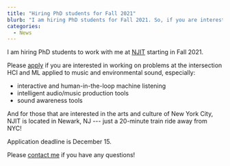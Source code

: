 ```yaml
---
title: "Hiring PhD students for Fall 2021"
blurb: "I am hiring PhD students for Fall 2021. So, if you are interested in working on problems at the intersection HCI and ML applied to music and environmental sound, apply [here](https://www.njit.edu/admissions/phd-programs). Deadline is December 15. Please [contact me](mailto:mcartwright@gmail.com) if you have any questions!"
categories:
  - News
---
```

I am hiring PhD students to work with me at [NJIT](https://informatics.njit.edu/) starting in Fall 2021. 

Please [apply](https://www.njit.edu/admissions/phd-programs) if you are interested in working on problems at the intersection HCI and ML applied to music and environmental sound, especially:
- interactive and human-in-the-loop machine listening
- intelligent audio/music production tools
- sound awareness tools

And for those that are interested in the arts and culture of New York City, NJIT is located in Newark, NJ --- just a 20-minute train ride away from NYC!

Application deadline is December 15. 

Please [contact me](mailto:mcartwright@gmail.com) if you have any questions!
